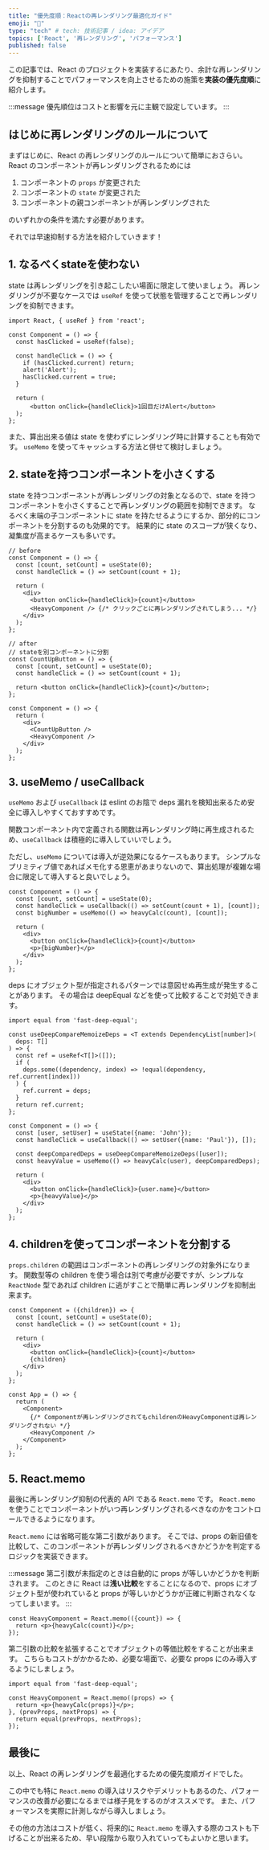 ```yaml
---
title: "優先度順：Reactの再レンダリング最適化ガイド"
emoji: "🚤"
type: "tech" # tech: 技術記事 / idea: アイデア
topics: ['React', '再レンダリング', 'パフォーマンス']
published: false
---
```


この記事では、React のプロジェクトを実装するにあたり、余計な再レンダリングを抑制することでパフォーマンスを向上させるための施策を**実装の優先度順**に紹介します。

:::message
優先順位はコストと影響を元に主観で設定しています。
:::

## はじめに再レンダリングのルールについて
まずはじめに、React の再レンダリングのルールについて簡単におさらい。
React のコンポーネントが再レンダリングされるためには

1. コンポーネントの `props` が変更された
2. コンポーネントの `state` が変更された
3. コンポーネントの親コンポーネントが再レンダリングされた

のいずれかの条件を満たす必要があります。

それでは早速抑制する方法を紹介していきます！

## 1. なるべくstateを使わない
state は再レンダリングを引き起こしたい場面に限定して使いましょう。
再レンダリングが不要なケースでは `useRef` を使って状態を管理することで再レンダリングを抑制できます。

```tsx
import React, { useRef } from 'react';

const Component = () => {
  const hasClicked = useRef(false);
  
  const handleClick = () => {
    if (hasClicked.current) return;
    alert('Alert');
    hasClicked.current = true;
  }

  return (
      <button onClick={handleClick}>1回目だけAlert</button>
  );
};
```

また、算出出来る値は state を使わずにレンダリング時に計算することも有効です。
`useMemo` を使ってキャッシュする方法と併せて検討しましょう。

## 2. stateを持つコンポーネントを小さくする
state を持つコンポーネントが再レンダリングの対象となるので、state を持つコンポーネントを小さくすることで再レンダリングの範囲を抑制できます。
なるべく末端の子コンポーネントに state を持たせるようにするか、部分的にコンポーネントを分割するのも効果的です。
結果的に state のスコープが狭くなり、凝集度が高まるケースも多いです。

```tsx
// before
const Component = () => {
  const [count, setCount] = useState(0);
  const handleClick = () => setCount(count + 1);

  return (
    <div>
      <button onClick={handleClick}>{count}</button>
      <HeavyComponent /> {/* クリックごとに再レンダリングされてしまう... */}
    </div>
  );
};
```
```tsx
// after
// stateを別コンポーネントに分割
const CountUpButton = () => {
  const [count, setCount] = useState(0);
  const handleClick = () => setCount(count + 1);

  return <button onClick={handleClick}>{count}</button>;
};

const Component = () => {
  return (
    <div>
      <CountUpButton />
      <HeavyComponent />
    </div>
  );
};
```

## 3. useMemo / useCallback
`useMemo` および `useCallback` は eslint のお陰で deps 漏れを検知出来るため安全に導入しやすくておすすめです。

関数コンポーネント内で定義される関数は再レンダリング時に再生成されるため、`useCallback` は積極的に導入していいでしょう。

ただし、`useMemo` については導入が逆効果になるケースもあります。
シンプルなプリミティブ値であればメモ化する恩恵があまりないので、算出処理が複雑な場合に限定して導入すると良いでしょう。

```tsx
const Component = () => {
  const [count, setCount] = useState(0);
  const handleClick = useCallback(() => setCount(count + 1), [count]);
  const bigNumber = useMemo(() => heavyCalc(count), [count]);
  
  return (
    <div>
      <button onClick={handleClick}>{count}</button>
      <p>{bigNumber}</p>
    </div>
  );
};
```

deps にオブジェクト型が指定されるパターンでは意図せぬ再生成が発生することがあります。
その場合は deepEqual などを使って比較することで対処できます。

```tsx
import equal from 'fast-deep-equal';

const useDeepCompareMemoizeDeps = <T extends DependencyList[number]>(
  deps: T[]
) => {
  const ref = useRef<T[]>([]);
  if (
    deps.some((dependency, index) => !equal(dependency, ref.current[index]))
  ) {
    ref.current = deps;
  }
  return ref.current;
};

const Component = () => {
  const [user, setUser] = useState({name: 'John'});
  const handleClick = useCallback(() => setUser({name: 'Paul'}), []);

  const deepComparedDeps = useDeepCompareMemoizeDeps([user]);
  const heavyValue = useMemo(() => heavyCalc(user), deepComparedDeps);
  
  return (
    <div>
      <button onClick={handleClick}>{user.name}</button>
      <p>{heavyValue}</p>
    </div>
  );
};
```


## 4. childrenを使ってコンポーネントを分割する
`props.children` の範囲はコンポーネントの再レンダリングの対象外になります。
関数型等の children を使う場合は別で考慮が必要ですが、シンプルな `ReactNode` 型であれば children に逃がすことで簡単に再レンダリングを抑制出来ます。

```tsx
const Component = ({children}) => {
  const [count, setCount] = useState(0);
  const handleClick = () => setCount(count + 1);

  return (
    <div>
      <button onClick={handleClick}>{count}</button>
      {children} 
    </div>
  );
};

const App = () => {
  return (
    <Component>
      {/* Componentが再レンダリングされてもchildrenのHeavyComponentは再レンダリングされない */}
      <HeavyComponent /> 
    </Component>
  );
};
```


## 5. React.memo
最後に再レンダリング抑制の代表的 API である `React.memo` です。
`React.memo` を使うことでコンポーネントがいつ再レンダリングされるべきなのかをコントロールできるようになります。

`React.memo` には省略可能な第二引数があります。
そこでは、props の新旧値を比較して、このコンポーネントが再レンダリングされるべきかどうかを判定するロジックを実装できます。

:::message
第二引数が未指定のときは自動的に props が等しいかどうかを判断されます。
このときに React は**浅い比較**をすることになるので、props にオブジェクト型が使われていると props が等しいかどうかが正確に判断されなくなってしまいます。
:::

```tsx
const HeavyComponent = React.memo(({count}) => {
  return <p>{heavyCalc(count)}</p>;
});
```

第二引数の比較を拡張することでオブジェクトの等価比較をすることが出来ます。
こちらもコストがかかるため、必要な場面で、必要な props にのみ導入するようにしましょう。

```tsx
import equal from 'fast-deep-equal';

const HeavyComponent = React.memo((props) => {
  return <p>{heavyCalc(props)}</p>;
}, (prevProps, nextProps) => {
  return equal(prevProps, nextProps);
});
```

## 最後に
以上、React の再レンダリングを最適化するための優先度順ガイドでした。

この中でも特に `React.memo` の導入はリスクやデメリットもあるのた、パフォーマンスの改善が必要になるまでは様子見をするのがオススメです。
また、パフォーマンスを実際に計測しながら導入しましょう。

その他の方法はコストが低く、将来的に `React.memo` を導入する際のコストも下げることが出来るため、早い段階から取り入れていってもよいかと思います。

